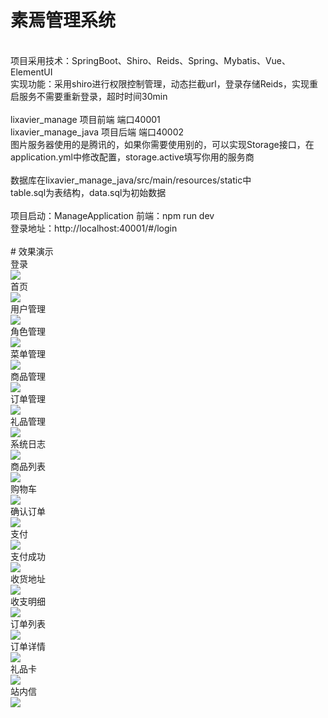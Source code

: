 # 素焉管理系统
<br>
项目采用技术：SpringBoot、Shiro、Reids、Spring、Mybatis、Vue、ElementUI
<br>
实现功能：采用shiro进行权限控制管理，动态拦截url，登录存储Reids，实现重启服务不需要重新登录，超时时间30min
<br>
<br>
lixavier_manage 项目前端 端口40001
<br>
lixavier_manage_java  项目后端 端口40002
<br>
图片服务器使用的是腾讯的，如果你需要使用别的，可以实现Storage接口，在application.yml中修改配置，storage.active填写你用的服务商
<br>
<br>
数据库在lixavier_manage_java/src/main/resources/static中
<br>
table.sql为表结构，data.sql为初始数据
<br>
<br>
项目启动：ManageApplication
前端：npm run dev
<br>
登录地址：http://localhost:40001/#/login
<br>
<br>
# 效果演示
<br>
登录
<br>
<img src="https://github.com/lixaviers/suyan-shiro/blob/master/lixavier_manage_java/img/%E7%99%BB%E5%BD%95.png" />
<br>
首页
<br>
<img src="https://github.com/lixaviers/suyan-shiro/blob/master/lixavier_manage_java/img/%E9%A6%96%E9%A1%B5.png" />
<br>
用户管理
<br>
<img src="https://github.com/lixaviers/suyan-shiro/blob/master/lixavier_manage_java/img/%E7%94%A8%E6%88%B7%E7%AE%A1%E7%90%86.png" />
<br>
角色管理
<br>
<img src="https://github.com/lixaviers/suyan-shiro/blob/master/lixavier_manage_java/img/%E8%A7%92%E8%89%B2%E7%AE%A1%E7%90%86.png" />
<br>
菜单管理
<br>
<img src="https://github.com/lixaviers/suyan-shiro/blob/master/lixavier_manage_java/img/%E8%8F%9C%E5%8D%95%E7%AE%A1%E7%90%86.png" />
<br>
商品管理
<br>
<img src="https://github.com/lixaviers/suyan-shiro/blob/master/lixavier_manage_java/img/%E5%95%86%E5%93%81%E7%AE%A1%E7%90%86.png" />
<br>
订单管理
<br>
<img src="https://github.com/lixaviers/suyan-shiro/blob/master/lixavier_manage_java/img/%E8%AE%A2%E5%8D%95%E7%AE%A1%E7%90%86.png" />
<br>
礼品管理
<br>
<img src="https://github.com/lixaviers/suyan-shiro/blob/master/lixavier_manage_java/img/%E7%A4%BC%E5%93%81%E7%AE%A1%E7%90%86.png" />
<br>
系统日志
<br>
<img src="https://github.com/lixaviers/suyan-shiro/blob/master/lixavier_manage_java/img/%E7%B3%BB%E7%BB%9F%E6%97%A5%E5%BF%97.png" />
<br>
商品列表
<br>
<img src="https://github.com/lixaviers/suyan-shiro/blob/master/lixavier_manage_java/img/%E5%95%86%E5%93%81%E5%88%97%E8%A1%A8.png" />
<br>
购物车
<br>
<img src="https://github.com/lixaviers/suyan-shiro/blob/master/lixavier_manage_java/img/%E8%B4%AD%E7%89%A9%E8%BD%A6.png" />
<br>
确认订单
<br>
<img src="https://github.com/lixaviers/suyan-shiro/blob/master/lixavier_manage_java/img/%E7%A1%AE%E8%AE%A4%E8%AE%A2%E5%8D%95.png" />
<br>
支付
<br>
<img src="https://github.com/lixaviers/suyan-shiro/blob/master/lixavier_manage_java/img/%E8%AE%A2%E5%8D%95%E6%94%AF%E4%BB%98.png" />
<br>
支付成功
<br>
<img src="https://github.com/lixaviers/suyan-shiro/blob/master/lixavier_manage_java/img/%E6%94%AF%E4%BB%98%E6%88%90%E5%8A%9F.png" />
<br>
收货地址
<br>
<img src="https://github.com/lixaviers/suyan-shiro/blob/master/lixavier_manage_java/img/%E6%94%B6%E8%B4%A7%E5%9C%B0%E5%9D%80.png" />
<br>
收支明细
<br>
<img src="https://github.com/lixaviers/suyan-shiro/blob/master/lixavier_manage_java/img/%E6%94%B6%E6%94%AF%E6%98%8E%E7%BB%86.png" />
<br>
订单列表
<br>
<img src="https://github.com/lixaviers/suyan-shiro/blob/master/lixavier_manage_java/img/%E8%AE%A2%E5%8D%95%E5%88%97%E8%A1%A8.png" />
<br>
订单详情
<br>
<img src="https://github.com/lixaviers/suyan-shiro/blob/master/lixavier_manage_java/img/%E8%AE%A2%E5%8D%95%E8%AF%A6%E6%83%85.png" />
<br>
礼品卡
<br>
<img src="https://github.com/lixaviers/suyan-shiro/blob/master/lixavier_manage_java/img/%E7%A4%BC%E5%93%81%E5%8D%A1.png" />
<br>
站内信
<br>
<img src="https://github.com/lixaviers/suyan-shiro/blob/master/lixavier_manage_java/img/%E7%AB%99%E5%86%85%E4%BF%A1.png" />
<br>
<br>
<br>
<br>
<br>
<br>
<br>
